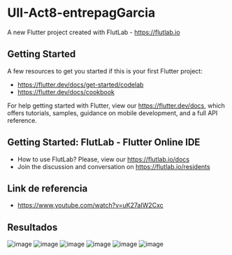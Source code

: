 # UII-Act8-entrepagGarcia

A new Flutter project created with FlutLab - https://flutlab.io

## Getting Started

A few resources to get you started if this is your first Flutter project:

- https://flutter.dev/docs/get-started/codelab
- https://flutter.dev/docs/cookbook

For help getting started with Flutter, view our
https://flutter.dev/docs, which offers tutorials,
samples, guidance on mobile development, and a full API reference.

## Getting Started: FlutLab - Flutter Online IDE

- How to use FlutLab? Please, view our https://flutlab.io/docs
- Join the discussion and conversation on https://flutlab.io/residents

## Link de referencia

- https://www.youtube.com/watch?v=uK27aIW2Cxc

## Resultados

![image](https://github.com/GarciaC128/UII-Act8-entrepag/assets/143743720/3841f7b8-f1ca-464b-ba14-7efcd63b7a6b)
![image](https://github.com/GarciaC128/UII-Act8-entrepag/assets/143743720/5ff4cdea-8a42-4d5d-bdab-52f584b4ee83)
![image](https://github.com/GarciaC128/UII-Act8-entrepag/assets/143743720/044f451a-a13f-490d-9038-65d6550eb400)
![image](https://github.com/GarciaC128/UII-Act8-entrepag/assets/143743720/04d6b6a8-af42-4f0a-a588-b151c850de9e)
![image](https://github.com/GarciaC128/UII-Act8-entrepag/assets/143743720/b49f0ee5-8faf-42fc-9e07-4a9f87858374)
![image](https://github.com/GarciaC128/UII-Act8-entrepag/assets/143743720/94ee78a2-98c1-47d5-ab17-ff313d6649b5)






